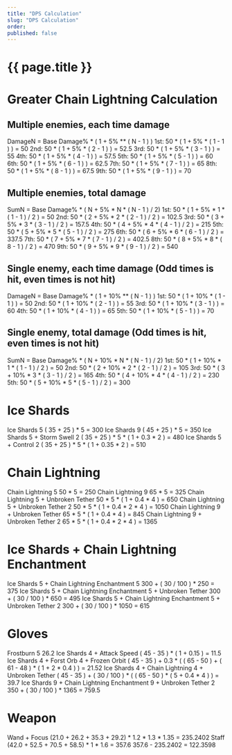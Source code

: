 ```yaml
---
title: "DPS Calculation"
slug: "DPS Calculation"
order: 
published: false
---
```


# {{ page.title }}

# Greater Chain Lightning Calculation

## Multiple enemies, each time damage
DamageN = Base Damage% * ( 1 + 5% ** ( N - 1 ) )
  1st: 50 * ( 1 + 5% * ( 1 - 1 ) ) = 50
  2nd: 50 * ( 1 + 5% * ( 2 - 1 ) ) = 52.5
  3rd: 50 * ( 1 + 5% * ( 3 - 1 ) ) = 55
  4th: 50 * ( 1 + 5% * ( 4 - 1 ) ) = 57.5
  5th: 50 * ( 1 + 5% * ( 5 - 1 ) ) = 60
  6th: 50 * ( 1 + 5% * ( 6 - 1 ) ) = 62.5
  7th: 50 * ( 1 + 5% * ( 7 - 1 ) ) = 65
  8th: 50 * ( 1 + 5% * ( 8 - 1 ) ) = 67.5
  9th: 50 * ( 1 + 5% * ( 9 - 1 ) ) = 70

## Multiple enemies, total damage
SumN = Base Damage% * ( N + 5% * N * ( N - 1 ) / 2)
  1st: 50 * ( 1 + 5% * 1 * ( 1 - 1 ) / 2 ) = 50
  2nd: 50 * ( 2 + 5% * 2 * ( 2 - 1 ) / 2 ) = 102.5
  3rd: 50 * ( 3 + 5% * 3 * ( 3 - 1 ) / 2 ) = 157.5
  4th: 50 * ( 4 + 5% * 4 * ( 4 - 1 ) / 2 ) = 215
  5th: 50 * ( 5 + 5% * 5 * ( 5 - 1 ) / 2 ) = 275
  6th: 50 * ( 6 + 5% * 6 * ( 6 - 1 ) / 2 ) = 337.5
  7th: 50 * ( 7 + 5% * 7 * ( 7 - 1 ) / 2 ) = 402.5
  8th: 50 * ( 8 + 5% * 8 * ( 8 - 1 ) / 2 ) = 470
  9th: 50 * ( 9 + 5% * 9 * ( 9 - 1 ) / 2 ) = 540

## Single enemy, each time damage (Odd times is hit, even times is not hit)
DamageN = Base Damage% * ( 1 + 10% ** ( N - 1 ) )
  1st: 50 * ( 1 + 10% * ( 1 - 1 ) ) = 50
  2nd: 50 * ( 1 + 10% * ( 2 - 1 ) ) = 55
  3rd: 50 * ( 1 + 10% * ( 3 - 1 ) ) = 60
  4th: 50 * ( 1 + 10% * ( 4 - 1 ) ) = 65
  5th: 50 * ( 1 + 10% * ( 5 - 1 ) ) = 70

## Single enemy, total damage (Odd times is hit, even times is not hit)
SumN = Base Damage% * ( N + 10% * N * ( N - 1 ) / 2)
  1st: 50 * ( 1 + 10% * 1 * ( 1 - 1 ) / 2 ) = 50
  2nd: 50 * ( 2 + 10% * 2 * ( 2 - 1 ) / 2 ) = 105
  3rd: 50 * ( 3 + 10% * 3 * ( 3 - 1 ) / 2 ) = 165
  4th: 50 * ( 4 + 10% * 4 * ( 4 - 1 ) / 2 ) = 230
  5th: 50 * ( 5 + 10% * 5 * ( 5 - 1 ) / 2 ) = 300

# Ice Shards
Ice Shards 5
  ( 35 + 25 ) * 5 = 300
Ice Shards 9
  ( 45 + 25 ) * 5 = 350
Ice Shards 5 + Storm Swell 2
  ( 35 + 25 ) * 5 * ( 1 + 0.3 * 2 ) = 480
Ice Shards 5 + Control 2
  ( 35 + 25 ) * 5 * ( 1 + 0.35 * 2 ) = 510

# Chain Lightning
Chain Lightning 5
  50 * 5 = 250
Chain Lightning 9
  65 * 5 = 325
Chain Lightning 5 + Unbroken Tether
  50 * 5 * ( 1 + 0.4 * 4 ) = 650
Chain Lightning 5 + Unbroken Tether 2
  50 * 5 * ( 1 + 0.4 * 2 * 4 ) = 1050
Chain Lightning 9 + Unbroken Tether
  65 * 5 * ( 1 + 0.4 * 4 ) = 845
Chain Lightning 9 + Unbroken Tether 2
  65 * 5 * ( 1 + 0.4 * 2 * 4 ) = 1365

# Ice Shards + Chain Lightning Enchantment
Ice Shards 5 + Chain Lightning Enchantment 5
  300 + ( 30 / 100 ) * 250 = 375
Ice Shards 5 + Chain Lightning Enchantment 5 + Unbroken Tether
  300 + ( 30 / 100 ) * 650 = 495
Ice Shards 5 + Chain Lightning Enchantment 5 + Unbroken Tether 2
  300 + ( 30 / 100 ) * 1050 = 615

# Gloves
Frostburn 5
  26.2
Ice Shards 4 + Attack Speed
  ( 45 - 35 ) * ( 1 + 0.15 ) = 11.5
Ice Shards 4 + Forst Orb 4 + Frozen Orbit
  ( 45 - 35 ) + 0.3 * ( ( 65 - 50 ) + ( 61 - 48 ) * ( 1 + 2 * 0.4 ) ) = 21.52
Ice Shards 4 + Chain Lightning 4 + Unbroken Tether
  ( 45 - 35 ) + ( 30 / 100 ) * ( ( 65 - 50 ) * ( 5 + 0.4 * 4 ) ) = 39.7
Ice Shards 9 + Chain Lightning Enchantment 9 + Unbroken Tether 2
  350 + ( 30 / 100 ) * 1365 = 759.5

# Weapon
Wand + Focus
  (21.0 + 26.2 + 35.3 + 29.2) * 1.2 * 1.3 * 1.35 = 235.2402
Staff
  (42.0 + 52.5 + 70.5 + 58.5) * 1 * 1.6 = 357.6
    357.6 - 235.2402 = 122.3598
